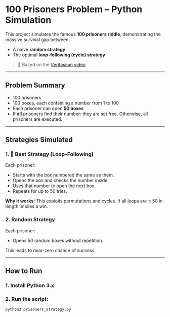 # 100 Prisoners Problem – Python Simulation

This project simulates the famous **100 prisoners riddle**, demonstrating the massive survival gap between:
- A naive **random strategy**
- The optimal **loop-following (cycle) strategy**

> 🔗 Based on the [Veritasium video](https://www.youtube.com/watch?v=iSNsgj1OCLA)

---

## Problem Summary

- 100 prisoners
- 100 boxes, each containing a number from 1 to 100
- Each prisoner can open **50 boxes**
- If **all** prisoners find their number: they are set free. Otherwise, all prisoners are executed.

---

## Strategies Simulated

### 1. 🔁 **Best Strategy (Loop-Following)**
Each prisoner:
- Starts with the box numbered the same as them.
- Opens the box and checks the number inside.
- Uses that number to open the next box.
- Repeats for up to 50 tries.

**Why it works:** This exploits permutations and cycles. If all loops are ≤ 50 in length implies a win.

### 2. **Random Strategy**
Each prisoner:
- Opens 50 random boxes without repetition.

This leads to near-zero chance of success.

---

## How to Run

### 1. Install Python 3.x  
### 2. Run the script:
```bash
python3 prisoners_strategy.py
